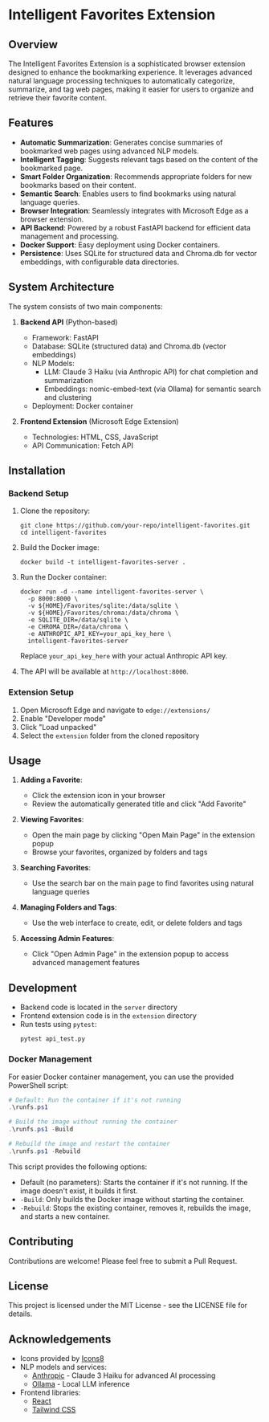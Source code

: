# Intelligent Favorites Extension

## Overview

The Intelligent Favorites Extension is a sophisticated browser extension designed to enhance the bookmarking experience. It leverages advanced natural language processing techniques to automatically categorize, summarize, and tag web pages, making it easier for users to organize and retrieve their favorite content.

## Features

- **Automatic Summarization**: Generates concise summaries of bookmarked web pages using advanced NLP models.
- **Intelligent Tagging**: Suggests relevant tags based on the content of the bookmarked page.
- **Smart Folder Organization**: Recommends appropriate folders for new bookmarks based on their content.
- **Semantic Search**: Enables users to find bookmarks using natural language queries.
- **Browser Integration**: Seamlessly integrates with Microsoft Edge as a browser extension.
- **API Backend**: Powered by a robust FastAPI backend for efficient data management and processing.
- **Docker Support**: Easy deployment using Docker containers.
- **Persistence**: Uses SQLite for structured data and Chroma.db for vector embeddings, with configurable data directories.

## System Architecture

The system consists of two main components:

1. **Backend API** (Python-based)
   - Framework: FastAPI
   - Database: SQLite (structured data) and Chroma.db (vector embeddings)
   - NLP Models: 
     - LLM: Claude 3 Haiku (via Anthropic API) for chat completion and summarization
     - Embeddings: nomic-embed-text (via Ollama) for semantic search and clustering
   - Deployment: Docker container

2. **Frontend Extension** (Microsoft Edge Extension)
   - Technologies: HTML, CSS, JavaScript
   - API Communication: Fetch API

## Installation

### Backend Setup

1. Clone the repository:
   ```
   git clone https://github.com/your-repo/intelligent-favorites.git
   cd intelligent-favorites
   ```

2. Build the Docker image:
   ```
   docker build -t intelligent-favorites-server .
   ```

3. Run the Docker container:
   ```
   docker run -d --name intelligent-favorites-server \
     -p 8000:8000 \
     -v ${HOME}/Favorites/sqlite:/data/sqlite \
     -v ${HOME}/Favorites/chroma:/data/chroma \
     -e SQLITE_DIR=/data/sqlite \
     -e CHROMA_DIR=/data/chroma \
     -e ANTHROPIC_API_KEY=your_api_key_here \
     intelligent-favorites-server
   ```

   Replace `your_api_key_here` with your actual Anthropic API key.

4. The API will be available at `http://localhost:8000`.

### Extension Setup

1. Open Microsoft Edge and navigate to `edge://extensions/`
2. Enable "Developer mode"
3. Click "Load unpacked"
4. Select the `extension` folder from the cloned repository

## Usage

1. **Adding a Favorite**: 
   - Click the extension icon in your browser
   - Review the automatically generated title and click "Add Favorite"

2. **Viewing Favorites**:
   - Open the main page by clicking "Open Main Page" in the extension popup
   - Browse your favorites, organized by folders and tags

3. **Searching Favorites**:
   - Use the search bar on the main page to find favorites using natural language queries

4. **Managing Folders and Tags**:
   - Use the web interface to create, edit, or delete folders and tags

5. **Accessing Admin Features**:
   - Click "Open Admin Page" in the extension popup to access advanced management features

## Development

- Backend code is located in the `server` directory
- Frontend extension code is in the `extension` directory
- Run tests using `pytest`:
  ```
  pytest api_test.py
  ```

### Docker Management

For easier Docker container management, you can use the provided PowerShell script:

```powershell
# Default: Run the container if it's not running
.\runfs.ps1

# Build the image without running the container
.\runfs.ps1 -Build

# Rebuild the image and restart the container
.\runfs.ps1 -Rebuild
```

This script provides the following options:

- Default (no parameters): Starts the container if it's not running. If the image doesn't exist, it builds it first.
- `-Build`: Only builds the Docker image without starting the container.
- `-Rebuild`: Stops the existing container, removes it, rebuilds the image, and starts a new container.

## Contributing

Contributions are welcome! Please feel free to submit a Pull Request.

## License

This project is licensed under the MIT License - see the LICENSE file for details.

## Acknowledgements

- Icons provided by [Icons8](https://icons8.com)
- NLP models and services:
  - [Anthropic](https://www.anthropic.com/) - Claude 3 Haiku for advanced AI processing
  - [Ollama](https://ollama.ai/) - Local LLM inference
- Frontend libraries:
  - [React](https://reactjs.org/)
  - [Tailwind CSS](https://tailwindcss.com/)